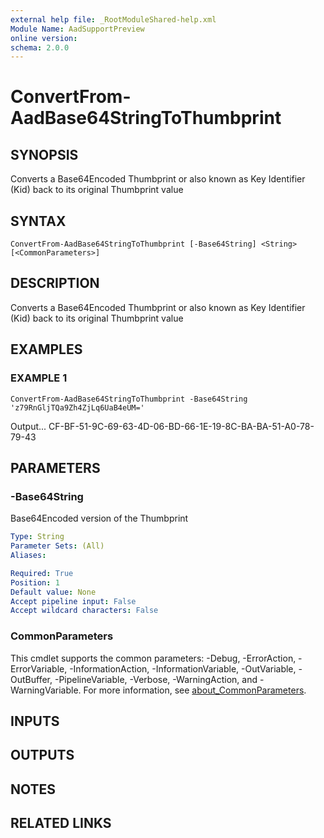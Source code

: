 ```yaml
---
external help file: _RootModuleShared-help.xml
Module Name: AadSupportPreview
online version:
schema: 2.0.0
---
```


# ConvertFrom-AadBase64StringToThumbprint

## SYNOPSIS
Converts a Base64Encoded Thumbprint or also known as Key Identifier (Kid) back to its original Thumbprint value

## SYNTAX

```
ConvertFrom-AadBase64StringToThumbprint [-Base64String] <String> [<CommonParameters>]
```

## DESCRIPTION
Converts a Base64Encoded Thumbprint or also known as Key Identifier (Kid) back to its original Thumbprint value

## EXAMPLES

### EXAMPLE 1
```
ConvertFrom-AadBase64StringToThumbprint -Base64String 'z79RnGljTQa9Zh4ZjLq6UaB4eUM='
```

Output...
CF-BF-51-9C-69-63-4D-06-BD-66-1E-19-8C-BA-BA-51-A0-78-79-43

## PARAMETERS

### -Base64String
Base64Encoded version of the Thumbprint

```yaml
Type: String
Parameter Sets: (All)
Aliases:

Required: True
Position: 1
Default value: None
Accept pipeline input: False
Accept wildcard characters: False
```

### CommonParameters
This cmdlet supports the common parameters: -Debug, -ErrorAction, -ErrorVariable, -InformationAction, -InformationVariable, -OutVariable, -OutBuffer, -PipelineVariable, -Verbose, -WarningAction, and -WarningVariable. For more information, see [about_CommonParameters](http://go.microsoft.com/fwlink/?LinkID=113216).

## INPUTS

## OUTPUTS

## NOTES

## RELATED LINKS

